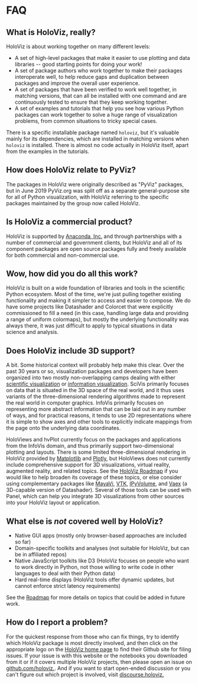 # FAQ

## What is HoloViz, really?

HoloViz is about working together on many different levels:

- A set of high-level packages that make it easier to use plotting and data libraries -- good starting points for doing your work!
- A set of package authors who work together to make their packages interoperate well, to help reduce gaps and duplication between packages and improve the overall user experience.
- A set of packages that have been verified to work well together, in matching versions, that can all be installed with one command and are continuously tested to ensure that they keep working together.
- A set of examples and tutorials that help you see how various Python packages can work together to solve a huge range of visualization problems, from common situations to tricky special cases.

There is a specific installable package named `holoviz`, but it's valuable mainly for its dependencies, which are installed in matching versions when `holoviz` is installed. There is almost no code actually in HoloViz itself, apart from the examples in the tutorials.

## How does HoloViz relate to PyViz?

The packages in HoloViz were originally described as "PyViz" packages, but in June 2019 PyViz.org was split off as a separate general-purpose site for all of Python visualization, with HoloViz referring to the specific packages maintained by the group now called HoloViz.

## Is HoloViz a commercial product?

HoloViz is supported by [Anaconda, Inc.](http://anaconda.com) and through partnerships with a number of commercial and government clients, but HoloViz and all of its component packages are open source packages fully and freely available for both commercial and non-commercial use.

## Wow, how did you do all this work?

HoloViz is built on a wide foundation of libraries and tools in the scientific Python ecosystem. Most of the time, we're just pulling together existing functionality and making it simpler to access and easier to compose. We do have some projects like Datashader and Colorcet that were explicitly commissioned to fill a need (in this case, handling large data and providing a range of uniform colormaps), but mostly the underlying functionality was always there, it was just difficult to apply to typical situations in data science and analysis.

## Does HoloViz include 3D support?

A bit. Some historical context will probably help make this clear. Over the past 30 years or so, visualization packages and developers have been organized into two mostly non-overlapping camps dealing with either [scientific visualization](https://en.wikipedia.org/wiki/Scientific_visualization) or [information visualization](https://en.wikipedia.org/wiki/Information_visualization). SciVis primarily focuses on data that is situated in the 3D space of the real world, and it thus uses variants of the three-dimensional rendering algorithms made to represent the real world in computer graphics. InfoVis primarily focuses on representing more abstract information that can be laid out in any number of ways, and for practical reasons, it tends to use 2D representations where it is simple to show axes and other tools to explicitly indicate mappings from the page onto the underlying data coordinates.

HoloViews and hvPlot currently focus on the packages and applications from the InfoVis domain, and thus primarily support two-dimensional plotting and layouts. There is some limited three-dimensional rendering in HoloViz provided by [Matplotlib](http://holoviews.org/reference/elements/matplotlib/TriSurface.html) and [Plotly](http://holoviews.org/reference/elements/plotly/TriSurface.html), but HoloViews does not currently include comprehensive support for 3D visualizations, virtual reality, augmented reality, and related topics. See the [HoloViz Roadmap](../about/roadmap) if you would like to help broaden its coverage of these topics, or else consider using complementary packages like [MayaVi](http://docs.enthought.com/mayavi/mayavi), [VTK](https://www.vtk.org/), [IPyVolume](https://github.com/maartenbreddels/ipyvolume), and [Vaex](http://vaex.astro.rug.nl) (a 3D-capable version of Datashader). Several of those tools can be used with Panel, which can help you integrate 3D visualizations from other sources into your HoloViz layout or application.

## What else is *not* covered well by HoloViz?

- Native GUI apps (mostly only browser-based approaches are included so far)
- Domain-specific toolkits and analyses (not suitable for HoloViz, but can be in affiliated repos)
- Native JavaScript toolkits like D3 (HoloViz focuses on people who want to work directly in Python, not those willing to write code in other languages to deal with their Python data)
- Hard real-time displays (HoloViz tools offer dynamic updates, but cannot enforce strict latency requirements)

See the [Roadmap](../about/roadmap) for more details on topics that could be added in future work.

## How do I report a problem?

For the quickest response from those who can fix things, try to identify which HoloViz package is most directly involved, and then click on the appropriate logo on the [HoloViz home page](../index) to find their Github site for filing issues. If your issue is with this website or the notebooks you downloaded from it or if it covers multiple HoloViz projects, then please open an issue on [github.com/holoviz.](https://github.com/holoviz/holoviz/issues). And if you want to start open-ended discussion or you can't figure out which project is involved, visit [discourse.holoviz.](https://discourse.holoviz.org)
